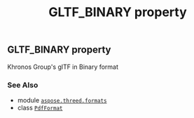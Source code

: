 ﻿---
title: GLTF_BINARY property
second_title: Aspose.3D for Python via .NET API References
description: 
type: docs
weight: 330
url: /aspose.threed.formats/pdfformat/gltf_binary/
is_root: false
---

## GLTF_BINARY property


Khronos Group's glTF in Binary format

### See Also
* module [`aspose.threed.formats`](../../)
* class [`PdfFormat`](/3d/python-net/aspose.threed.formats/pdfformat)
